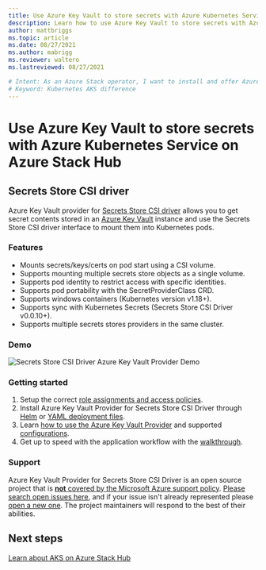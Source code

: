 ```yaml
---
title: Use Azure Key Vault to store secrets with Azure Kubernetes Service on Azure Stack Hub
description: Learn how to use Azure Key Vault to store secrets with Azure Kubernetes Service on Azure Stack Hub
author: mattbriggs
ms.topic: article
ms.date: 08/27/2021
ms.author: mabrigg
ms.reviewer: waltero
ms.lastreviewed: 08/27/2021

# Intent: As an Azure Stack operator, I want to install and offer Azure Kubernetes Service on Azure Stack Hub so my supported user can offer containerized solutions.
# Keyword: Kubernetes AKS difference
---
```


# Use Azure Key Vault to store secrets with Azure Kubernetes Service on Azure Stack Hub

## Secrets Store CSI driver

Azure Key Vault provider for [Secrets Store CSI driver](https://github.com/kubernetes-sigs/secrets-store-csi-driver) allows you to get secret contents stored in an [Azure Key Vault](/azure/key-vault/general/overview) instance and use the Secrets Store CSI driver interface to mount them into Kubernetes pods.

### Features

- Mounts secrets/keys/certs on pod start using a CSI volume.
- Supports mounting multiple secrets store objects as a single volume.
- Supports pod identity to restrict access with specific identities.
- Supports pod portability with the SecretProviderClass CRD.
- Supports windows containers (Kubernetes version v1.18+).
- Supports sync with Kubernetes Secrets (Secrets Store CSI Driver v0.0.10+).
- Supports multiple secrets stores providers in the same cluster.

### Demo

![Secrets Store CSI Driver Azure Key Vault Provider Demo](media/aks-how-to-store-secrets/demo.gif)

### Getting started

1. Setup the correct [role assignments and access policies](https://azure.github.io/secrets-store-csi-driver-provider-azure/configurations/identity-access-modes/).
2. Install Azure Key Vault Provider for Secrets Store CSI Driver through [Helm](https://azure.github.io/secrets-store-csi-driver-provider-azure/getting-started/installation/#deployment-using-helm) or [YAML deployment files](https://azure.github.io/secrets-store-csi-driver-provider-azure/getting-started/installation/#using-deployment-yamls). 
3. Learn [how to use the Azure Key Vault Provider](https://azure.github.io/secrets-store-csi-driver-provider-azure/getting-started/usage/) and supported [configurations](https://azure.github.io/secrets-store-csi-driver-provider-azure/configurations/).
4. Get up to speed with the application workflow with the [walkthrough](https://azure.github.io/secrets-store-csi-driver-provider-azure/demos/standard-walkthrough/).

### Support

Azure Key Vault Provider for Secrets Store CSI Driver is an open source project that is [**not** covered by the Microsoft Azure support policy](https://support.microsoft.com/help/2941892/support-for-linux-and-open-source-technology-in-azure). [Please search open issues here](https://github.com/Azure/secrets-store-csi-driver-provider-azure/issues), and if your issue isn't already represented please [open a new one](https://github.com/Azure/secrets-store-csi-driver-provider-azure/issues/new/choose). The project maintainers will respond to the best of their abilities.

## Next steps

[Learn about AKS on Azure Stack Hub](aks-overview.md)

